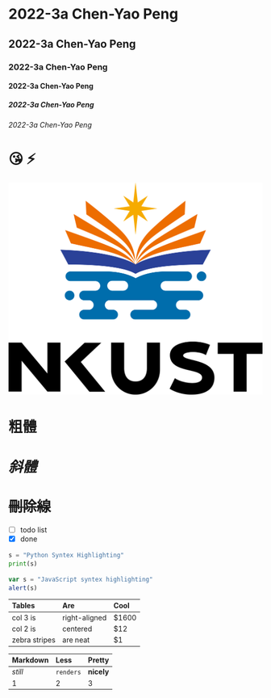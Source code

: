 # 2022-3a Chen-Yao Peng
## 2022-3a Chen-Yao Peng
### 2022-3a Chen-Yao Peng
#### 2022-3a Chen-Yao Peng
##### 2022-3a Chen-Yao Peng
###### 2022-3a Chen-Yao Peng

# 😘 ⚡

![nkust](783423456.png "nkust")

# **粗體**
# *斜體*
# ~~刪除線~~

- [ ] todo list
- [x] done 

```python
s = "Python Syntex Highlighting"
print(s)
```

```javascript
var s = "JavaScript syntex highlighting"
alert(s)
```

| Tables | Are | Cool |
| :------- |:------------- |:----- |
| col 3 is | right-aligned | $1600 |
| col 2 is | centered | $12 |
| zebra stripes | are neat | $1|

| Markdown | Less | Pretty |
| :------- |:-------- |:---------- |
| *still* | `renders` | **nicely** |
| 1 | 2 | 3 |
